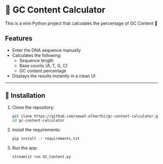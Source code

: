 # 🧬 GC Content Calculator

This is a mini Python project that calculates the percentage of GC Content 🧬  

## Features
- Enter the DNA sequence manually  
- Calculates the following:  
  - Sequence length  
  - Base counts (A, T, G, C)  
  - GC content percentage  
- Displays the results instantly in a clean UI  

---

## 🔧 Installation

1. Clone the repository:
   ```bash
   git clone https://github.com/nawaf-alharthi/gc-content-calculator.git
   cd gc-content-calculator
   ```

2. Install the requirements:
   ```bash
   pip install -r requirements.txt
   ```

3. Run the app:
   ```bash
   streamlit run GC_Content.py
   ```

